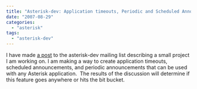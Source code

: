 ```yaml
---
title: "Asterisk-dev: Application timeouts, Periodic and Scheduled Announcements"
date: "2007-08-29"
categories: 
  - "asterisk"
tags: 
  - "asterisk-dev"
---
```


I have made [a post](http://lists.digium.com/pipermail/asterisk-dev/2007-August/029253.html) to the asterisk-dev mailing list describing a small project I am working on. I am making a way to create application timeouts, scheduled announcements, and periodic announcements that can be used with any Asterisk application.  The results of the discussion will determine if this feature goes anywhere or hits the bit bucket.
